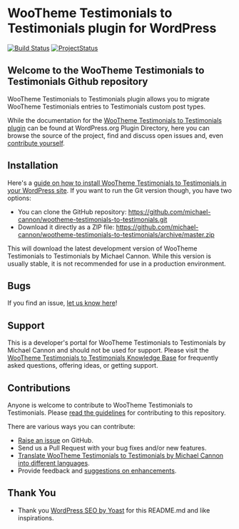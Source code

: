 # WooTheme Testimonials to Testimonials plugin for WordPress

[![Build Status](https://travis-ci.org/michael-cannon/wootheme-testimonials-to-testimonials.png?branch=master)](https://travis-ci.org/michael-cannon/wootheme-testimonials-to-testimonials)
[![ProjectStatus](http://stillmaintained.com/michael-cannon/wootheme-testimonials-to-testimonials.png)](http://stillmaintained.com/michael-cannon/wootheme-testimonials-to-testimonials)

## Welcome to the WooTheme Testimonials to Testimonials Github repository

WooTheme Testimonials to Testimonials plugin allows you to migrate WooTheme Testimonials entries to Testimonials custom post types.

While the documentation for the [WooTheme Testimonials to Testimonials plugin](http://wordpress.org/plugins/wootheme-testimonials-to-testimonials/) can be found at WordPress.org Plugin Directory, here you can browse the source of the project, find and discuss open issues and, even [contribute yourself](https://github.com/michael-cannon/wootheme-testimonials-to-testimonials/blob/master/CONTRIBUTING.md).

## Installation

Here's a [guide on how to install WooTheme Testimonials to Testimonials in your WordPress site](http://wordpress.org/plugins/wootheme-testimonials-to-testimonials/installation/). If you want to run the Git version though, you have two options:

* You can clone the GitHub repository: https://github.com/michael-cannon/wootheme-testimonials-to-testimonials.git
* Download it directly as a ZIP file: https://github.com/michael-cannon/wootheme-testimonials-to-testimonials/archive/master.zip

This will download the latest development version of WooTheme Testimonials to Testimonials by Michael Cannon. While this version is usually stable, it is not recommended for use in a production environment.

## Bugs

If you find an issue, [let us know here](https://github.com/michael-cannon/wootheme-testimonials-to-testimonials/issues/new)!

## Support

This is a developer's portal for WooTheme Testimonials to Testimonials by Michael Cannon and should not be used for support. Please visit the [WooTheme Testimonials to Testimonials Knowledge Base](https://aihrus.zendesk.com/categories/20104507-Testimonials-Widget) for frequently asked questions, offering ideas, or getting support.

## Contributions

Anyone is welcome to contribute to WooTheme Testimonials to Testimonials. Please [read the guidelines](https://github.com/michael-cannon/wootheme-testimonials-to-testimonials/blob/master/CONTRIBUTING.md) for contributing to this repository.

There are various ways you can contribute:

* [Raise an issue](https://github.com/michael-cannon/wootheme-testimonials-to-testimonials/issues) on GitHub.
* Send us a Pull Request with your bug fixes and/or new features.
* [Translate WooTheme Testimonials to Testimonials by Michael Cannon into different languages](https://aihrus.zendesk.com/entries/23691557-How-do-I-change-Testimonials-Widget-text-labels-).
* Provide feedback and [suggestions on enhancements](https://github.com/michael-cannon/wootheme-testimonials-to-testimonials/issues?direction=desc&labels=Enhancement&page=1&sort=created&state=open).

## Thank You
* Thank you [WordPress SEO by Yoast](https://github.com/jdevalk/wordpress-seo/blob/master/README.md) for this README.md and like inspirations.
